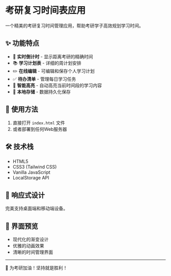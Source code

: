 # 考研复习时间表应用

一个精美的考研复习时间管理应用，帮助考研学子高效规划学习时间。

## ✨ 功能特点

- 📅 **实时倒计时** - 显示距离考研的精确时间
- 📚 **学习计划表** - 详细的周计划安排
- ✏️ **在线编辑** - 可编辑和保存个人学习计划
- ✅ **待办清单** - 管理每日学习任务
- 🎯 **智能高亮** - 自动高亮当前时间段的学习内容
- 💾 **本地存储** - 数据持久化保存

## 🚀 使用方法

1. 直接打开 `index.html` 文件
2. 或者部署到任何Web服务器

## 🛠️ 技术栈

- HTML5
- CSS3 (Tailwind CSS)
- Vanilla JavaScript
- LocalStorage API

## 📱 响应式设计

完美支持桌面端和移动端设备。

## 🎨 界面预览

- 现代化的渐变设计
- 优雅的动画效果
- 清晰的时间管理界面

---

💪 为考研加油！坚持就是胜利！
